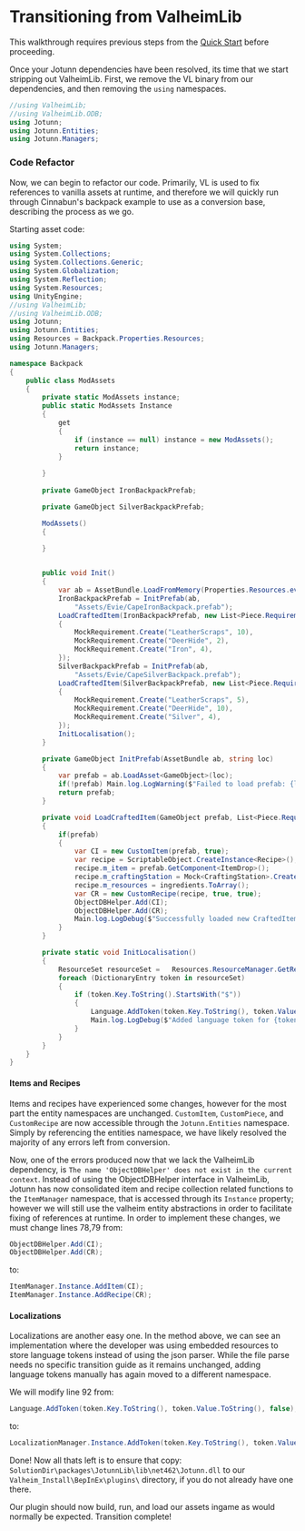 ﻿# Transitioning from ValheimLib
This walkthrough requires previous steps from the [Quick Start](../../home/quickstart.md) before proceeding.

Once your Jotunn dependencies have been resolved, its time that we start stripping out ValheimLib. First, we remove the VL binary from our dependencies, and then removing the `using` namespaces.

```cs
//using ValheimLib;
//using ValheimLib.ODB;
using Jotunn;
using Jotunn.Entities;
using Jotunn.Managers;
```

### Code Refactor
Now, we can begin to refactor our code. Primarily, VL is used to fix references to vanilla assets at runtime, and therefore we will quickly run through Cinnabun's backpack example to use as a conversion base, describing the process as we go.

Starting asset code:
```cs
using System;
using System.Collections;
using System.Collections.Generic;
using System.Globalization;
using System.Reflection;
using System.Resources;
using UnityEngine;
//using ValheimLib;
//using ValheimLib.ODB;
using Jotunn;
using Jotunn.Entities;
using Resources = Backpack.Properties.Resources;
using Jotunn.Managers;

namespace Backpack
{
    public class ModAssets
    {
        private static ModAssets instance;
        public static ModAssets Instance
        {
            get
            {
                if (instance == null) instance = new ModAssets();
                return instance;
            }
        
        }
        
        private GameObject IronBackpackPrefab;

        private GameObject SilverBackpackPrefab;

        ModAssets()
        {

        }
        

        public void Init()
        {
            var ab = AssetBundle.LoadFromMemory(Properties.Resources.eviesbackpacks);
            IronBackpackPrefab = InitPrefab(ab,
                "Assets/Evie/CapeIronBackpack.prefab");
            LoadCraftedItem(IronBackpackPrefab, new List<Piece.Requirement>
            {
                MockRequirement.Create("LeatherScraps", 10),
                MockRequirement.Create("DeerHide", 2),
                MockRequirement.Create("Iron", 4),
            });
            SilverBackpackPrefab = InitPrefab(ab, 
                "Assets/Evie/CapeSilverBackpack.prefab");
            LoadCraftedItem(SilverBackpackPrefab, new List<Piece.Requirement>
            {
                MockRequirement.Create("LeatherScraps", 5),
                MockRequirement.Create("DeerHide", 10),
                MockRequirement.Create("Silver", 4),
            });
            InitLocalisation();
        }

        private GameObject InitPrefab(AssetBundle ab, string loc)
        {
            var prefab = ab.LoadAsset<GameObject>(loc);
            if(!prefab) Main.log.LogWarning($"Failed to load prefab: {loc}");
            return prefab;
        }

        private void LoadCraftedItem(GameObject prefab, List<Piece.Requirement> ingredients, string craftingStation = "piece_workbench")
        {
            if(prefab) 
            {
                var CI = new CustomItem(prefab, true);
                var recipe = ScriptableObject.CreateInstance<Recipe>();
                recipe.m_item = prefab.GetComponent<ItemDrop>();
                recipe.m_craftingStation = Mock<CraftingStation>.Create(craftingStation);
                recipe.m_resources = ingredients.ToArray();
                var CR = new CustomRecipe(recipe, true, true);
                ObjectDBHelper.Add(CI);
                ObjectDBHelper.Add(CR);
                Main.log.LogDebug($"Successfully loaded new CraftedItem {prefab.name} for {craftingStation}.");
            }
        }

        private static void InitLocalisation()
        {
            ResourceSet resourceSet =   Resources.ResourceManager.GetResourceSet(CultureInfo.CurrentUICulture, true, true);
            foreach (DictionaryEntry token in resourceSet)
            {
                if (token.Key.ToString().StartsWith("$"))
                {
                    Language.AddToken(token.Key.ToString(), token.Value.ToString(), false);
                    Main.log.LogDebug($"Added language token for {token.Key}:{token.Value}");
                }
            }
        }
    }
}
```

#### Items and Recipes
Items and recipes have experienced some changes, however for the most part the entity namespaces are unchanged. `CustomItem`, `CustomPiece`, and `CustomRecipe` are now accessible through the `Jotunn.Entities` namespace.
Simply by referencing the entities namespace, we have likely resolved the majority of any errors left from conversion.

Now, one of the errors produced now that we lack the ValheimLib dependency, is `The name 'ObjectDBHelper' does not exist in the current context`. Instead of using the ObjectDBHelper interface in ValheimLib, Jotunn has now consolidated item and recipe collection related functions to the `ItemManager` namespace, that is accessed through its `Instance` property; however we will still use the valheim entity abstractions in order to facilitate fixing of references at runtime. In order to implement these changes, we must change lines 78,79 from:
```cs
ObjectDBHelper.Add(CI);
ObjectDBHelper.Add(CR);
```

to:

```cs
ItemManager.Instance.AddItem(CI);
ItemManager.Instance.AddRecipe(CR);
```

#### Localizations

Localizations are another easy one. In the method above, we can see an implementation where the developer was using embedded resources to store language tokens instead of using the json parser. While the file parse needs no specific transition guide as it remains unchanged, adding language tokens manually has again moved to a different namespace.

We will modify line 92 from:

```cs
Language.AddToken(token.Key.ToString(), token.Value.ToString(), false);
```

to:

```cs
LocalizationManager.Instance.AddToken(token.Key.ToString(), token.Value.ToString(), false);
```
Done! Now all thats left is to ensure that copy: `SolutionDir\packages\JotunnLib\lib\net462\Jotunn.dll` to our `Valheim_Install\BepInEx\plugins\` directory, if you do not already have one there.

Our plugin should now build, run, and load our assets ingame as would normally be expected. Transition complete!